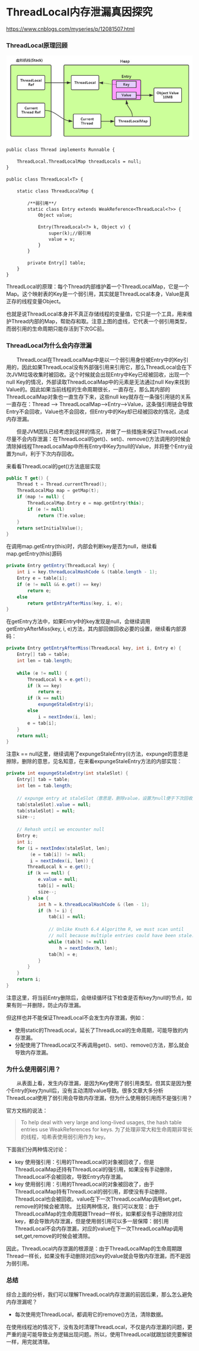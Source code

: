 # ThreadLocal内存泄漏真因探究

https://www.cnblogs.com/myseries/p/12081507.html

### ThreadLocal原理回顾

![img](ThreadLocal内存泄漏真因探究.jpg)

```
public class Thread implements Runnable {
   
    ThreadLocal.ThreadLocalMap threadLocals = null;
}

public class ThreadLocal<T> {

    static class ThreadLocalMap {

		/**弱引用**/
        static class Entry extends WeakReference<ThreadLocal<?>> {
            Object value;

            Entry(ThreadLocal<?> k, Object v) {
                super(k);//弱引用
                value = v;
            }
        }
     
        private Entry[] table;
    }
}

```

ThreadLocal的原理：每个Thread内部维护着一个ThreadLocalMap，它是一个Map。这个映射表的Key是一个弱引用，其实就是ThreadLocal本身，Value是真正存的线程变量Object。

也就是说ThreadLocal本身并不真正存储线程的变量值，它只是一个工具，用来维护Thread内部的Map，帮助存和取。注意上图的虚线，它代表一个弱引用类型，而弱引用的生命周期只能存活到下次GC前。

### ThreadLocal为什么会内存泄漏

　　ThreadLocal在ThreadLocalMap中是以一个弱引用身份被Entry中的Key引用的，因此如果ThreadLocal没有外部强引用来引用它，那么ThreadLocal会在下次JVM垃圾收集时被回收。这个时候就会出现Entry中Key已经被回收，出现一个null Key的情况，外部读取ThreadLocalMap中的元素是无法通过null Key来找到Value的。因此如果当前线程的生命周期很长，一直存在，那么其内部的ThreadLocalMap对象也一直生存下来，这些null key就存在一条强引用链的关系一直存在：Thread --> ThreadLocalMap-->Entry-->Value，这条强引用链会导致Entry不会回收，Value也不会回收，但Entry中的Key却已经被回收的情况，造成内存泄漏。

　　但是JVM团队已经考虑到这样的情况，并做了一些措施来保证ThreadLocal尽量不会内存泄漏：在ThreadLocal的get()、set()、remove()方法调用的时候会清除掉线程ThreadLocalMap中所有Entry中Key为null的Value，并将整个Entry设置为null，利于下次内存回收。

来看看ThreadLocal的get()方法底层实现



```kotlin
public T get() {
    Thread t = Thread.currentThread();
    ThreadLocalMap map = getMap(t);
    if (map != null) {
        ThreadLocalMap.Entry e = map.getEntry(this);
        if (e != null)
            return (T)e.value;
    }
    return setInitialValue();
}
```

在调用map.getEntry(this)时，内部会判断key是否为null，继续看map.getEntry(this)源码



```csharp
private Entry getEntry(ThreadLocal key) {
    int i = key.threadLocalHashCode & (table.length - 1);
    Entry e = table[i];
    if (e != null && e.get() == key)
        return e;
    else
        return getEntryAfterMiss(key, i, e);
}
```

在getEntry方法中，如果Entry中的key发现是null，会继续调用getEntryAfterMiss(key, i, e)方法，其内部回做回收必要的设置，继续看内部源码：



```csharp
private Entry getEntryAfterMiss(ThreadLocal key, int i, Entry e) {
    Entry[] tab = table;
    int len = tab.length;

    while (e != null) {
        ThreadLocal k = e.get();
        if (k == key)
            return e;
        if (k == null)
            expungeStaleEntry(i);
        else
            i = nextIndex(i, len);
        e = tab[i];
    }
    return null;
}
```

注意k == null这里，继续调用了expungeStaleEntry(i)方法，expunge的意思是擦除，删除的意思，见名知意，在来看expungeStaleEntry方法的内部实现：



```csharp
private int expungeStaleEntry(int staleSlot) {
    Entry[] tab = table;
    int len = tab.length;

    // expunge entry at staleSlot（意思是，删除value，设置为null便于下次回收）
    tab[staleSlot].value = null;
    tab[staleSlot] = null;
    size--;

    // Rehash until we encounter null
    Entry e;
    int i;
    for (i = nextIndex(staleSlot, len);
         (e = tab[i]) != null;
         i = nextIndex(i, len)) {
        ThreadLocal k = e.get();
        if (k == null) {
            e.value = null;
            tab[i] = null;
            size--;
        } else {
            int h = k.threadLocalHashCode & (len - 1);
            if (h != i) {
                tab[i] = null;

                // Unlike Knuth 6.4 Algorithm R, we must scan until
                // null because multiple entries could have been stale.
                while (tab[h] != null)
                    h = nextIndex(h, len);
                tab[h] = e;
            }
        }
    }
    return i;
}
```

注意这里，将当前Entry删除后，会继续循环往下检查是否有key为null的节点，如果有则一并删除，防止内存泄漏。

但这样也并不能保证ThreadLocal不会发生内存泄漏，例如：

- 使用static的ThreadLocal，延长了ThreadLocal的生命周期，可能导致的内存泄漏。
- 分配使用了ThreadLocal又不再调用get()、set()、remove()方法，那么就会导致内存泄漏。

### 为什么使用弱引用？

　　从表面上看，发生内存泄漏，是因为Key使用了弱引用类型。但其实是因为整个Entry的key为null后，没有主动清除value导致。很多文章大多分析ThreadLocal使用了弱引用会导致内存泄漏，但为什么使用弱引用而不是强引用？

官方文档的说法：

> To help deal with very large and long-lived usages, the hash table entries use WeakReferences for keys.
> 为了处理非常大和生命周期非常长的线程，哈希表使用弱引用作为 key。

下面我们分两种情况讨论：

- key 使用强引用：引用的ThreadLocal的对象被回收了，但是ThreadLocalMap还持有ThreadLocal的强引用，如果没有手动删除，ThreadLocal不会被回收，导致Entry内存泄漏。
- key 使用弱引用：引用的ThreadLocal的对象被回收了，由于ThreadLocalMap持有ThreadLocal的弱引用，即使没有手动删除，ThreadLocal也会被回收。value在下一次ThreadLocalMap调用set,get，remove的时候会被清除。
  比较两种情况，我们可以发现：由于ThreadLocalMap的生命周期跟Thread一样长，如果都没有手动删除对应key，都会导致内存泄漏，但是使用弱引用可以多一层保障：弱引用ThreadLocal不会内存泄漏，对应的value在下一次ThreadLocalMap调用set,get,remove的时候会被清除。

因此，ThreadLocal内存泄漏的根源是：由于ThreadLocalMap的生命周期跟Thread一样长，如果没有手动删除对应key的value就会导致内存泄漏，而不是因为弱引用。

### 总结

综合上面的分析，我们可以理解ThreadLocal内存泄漏的前因后果，那么怎么避免内存泄漏呢？

- 每次使用完ThreadLocal，都调用它的remove()方法，清除数据。

在使用线程池的情况下，没有及时清理ThreadLocal，不仅是内存泄漏的问题，更严重的是可能导致业务逻辑出现问题。所以，使用ThreadLocal就跟加锁完要解锁一样，用完就清理。